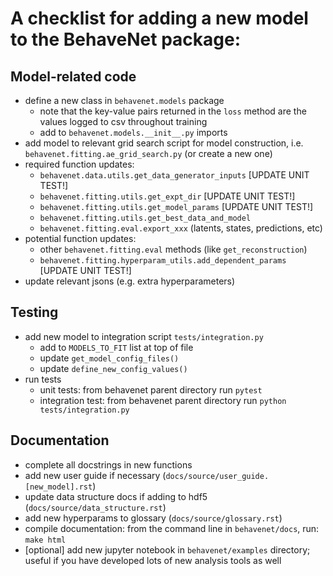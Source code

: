 A checklist for adding a new model to the BehaveNet package:
===

Model-related code
---

* define a new class in `behavenet.models` package
    * note that the key-value pairs returned in the `loss` method are the values logged to csv throughout training
    * add to `behavenet.models.__init__.py` imports
* add model to relevant grid search script for model construction, i.e. `behavenet.fitting.ae_grid_search.py` (or create a new one)
* required function updates:
    * `behavenet.data.utils.get_data_generator_inputs` [UPDATE UNIT TEST!]
    * `behavenet.fitting.utils.get_expt_dir` [UPDATE UNIT TEST!]
    * `behavenet.fitting.utils.get_model_params` [UPDATE UNIT TEST!]
    * `behavenet.fitting.utils.get_best_data_and_model`
    * `behavenet.fitting.eval.export_xxx` (latents, states, predictions, etc)
* potential function updates:
    * other `behavenet.fitting.eval` methods (like `get_reconstruction`)
    * `behavenet.fitting.hyperparam_utils.add_dependent_params` [UPDATE UNIT TEST!]
* update relevant jsons (e.g. extra hyperparameters)


Testing
---

* add new model to integration script `tests/integration.py`
    * add to `MODELS_TO_FIT` list at top of file 
    * update `get_model_config_files()`
    * update `define_new_config_values()`
*  run tests
    * unit tests: from behavenet parent directory run `pytest`
    * integration test: from behavenet parent directory run `python tests/integration.py`


Documentation
---

* complete all docstrings in new functions
* add new user guide if necessary (`docs/source/user_guide.[new_model].rst`)
* update data structure docs if adding to hdf5 (`docs/source/data_structure.rst`)
* add new hyperparams to glossary (`docs/source/glossary.rst`)
* compile documentation: from the command line in `behavenet/docs`, run: `make html`
* [optional] add new jupyter notebook in `behavenet/examples` directory; useful if you have developed lots of new analysis tools as well